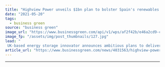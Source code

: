 ```yaml
---
title: "Highview Power unveils $1bn plan to bolster Spain's renewables grid"
date: "2021-05-20"
tags: 
  - business green
source: "business green"
image_url: "https://www.businessgreen.com/api/v1/wps/af2f42b/e46a2cd9-c494-463c-a397-b5bc10f34bfe/5/HighviewPower-PilsworthPlant1-185x114.jpg"
image_fp: "/assets/img/post_thumbnails/127.jpg"
lead: "
 UK-based energy storage innovator announces ambitious plans to deliver long-duration storage capacity to the Iberian Peninsular ..."
article_url: "https://www.businessgreen.com/news/4031563/highview-power-unveils-usd1bn-plan-bolster-spain-renewables-grid"
---
```


---
